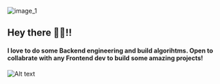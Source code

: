 ![image_1](https://github.com/nothatkishore/nothatkishore/assets/151643054/0b4ccd32-64a1-4098-b150-601adc90cae9)
## Hey there 👋🏻!!
#### I love to do some Backend engineering and build algorihtms. Open to collabrate with any Frontend dev to build some amazing projects!

![Alt text]([path/to/image.jpg](https://img.shields.io/badge/Python-3776AB.svg?style=for-the-badge&logo=Python&logoColor=white)https://img.shields.io/badge/Python-3776AB.svg?style=for-the-badge&logo=Python&logoColor=white)
